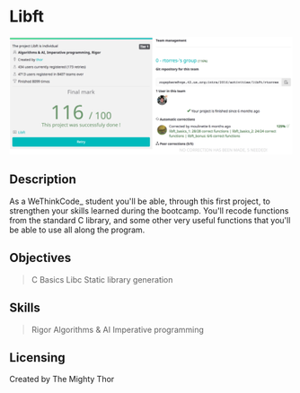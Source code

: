 # Libft

![Project description page](Resources/Screen_Shot.png)

## Description

As a WeThinkCode_ student you'll be able, through this first project,
to strengthen your skills learned during the bootcamp. You'll recode functions
from the standard C library, and some other very useful functions that you'll
be able to use all along the program.

## Objectives

> C Basics
> Libc
> Static library generation

## Skills

> Rigor
> Algorithms & AI
> Imperative programming

## Licensing
Created by The Mighty Thor
